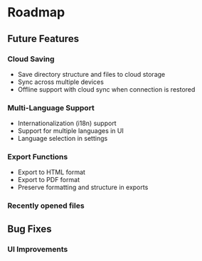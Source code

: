 # Roadmap

## Future Features

### Cloud Saving

- Save directory structure and files to cloud storage
- Sync across multiple devices
- Offline support with cloud sync when connection is restored

### Multi-Language Support

- Internationalization (i18n) support
- Support for multiple languages in UI
- Language selection in settings

### Export Functions

- Export to HTML format
- Export to PDF format
- Preserve formatting and structure in exports

### Recently opened files

## Bug Fixes

### UI Improvements
